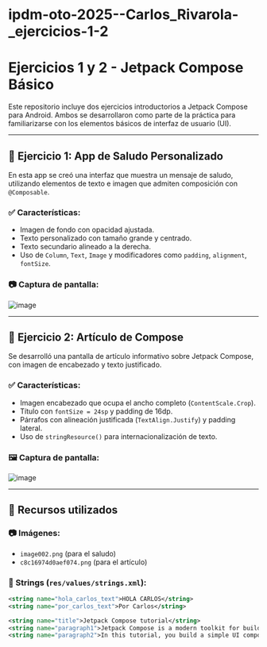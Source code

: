 # ipdm-oto-2025--Carlos_Rivarola-_ejercicios-1-2
# Ejercicios 1 y 2 - Jetpack Compose Básico

Este repositorio incluye dos ejercicios introductorios a Jetpack Compose para Android. Ambos se desarrollaron como parte de la práctica para familiarizarse con los elementos básicos de interfaz de usuario (UI).

---

## 📌 Ejercicio 1: App de Saludo Personalizado

En esta app se creó una interfaz que muestra un mensaje de saludo, utilizando elementos de texto e imagen que admiten composición con `@Composable`.

### ✅ Características:

- Imagen de fondo con opacidad ajustada.
- Texto personalizado con tamaño grande y centrado.
- Texto secundario alineado a la derecha.
- Uso de `Column`, `Text`, `Image` y modificadores como `padding`, `alignment`, `fontSize`.

### 📷 Captura de pantalla:

![image](https://github.com/user-attachments/assets/53afd84e-eade-44c0-9eb5-ed45cdc5871c)


---

## 📌 Ejercicio 2: Artículo de Compose

Se desarrolló una pantalla de artículo informativo sobre Jetpack Compose, con imagen de encabezado y texto justificado.

### ✅ Características:

- Imagen encabezado que ocupa el ancho completo (`ContentScale.Crop`).
- Título con `fontSize = 24sp` y padding de 16dp.
- Párrafos con alineación justificada (`TextAlign.Justify`) y padding lateral.
- Uso de `stringResource()` para internacionalización de texto.

### 🖼️ Captura de pantalla:

![image](https://github.com/user-attachments/assets/ca7b2340-4aad-4dc3-8339-85fddf6bbc98)


---

## 🧾 Recursos utilizados

### 📷 Imágenes:
- `image002.png` (para el saludo)
- `c8c16974d0aef074.png` (para el artículo)

### 🧵 Strings (`res/values/strings.xml`):

```xml
<string name="hola_carlos_text">HOLA CARLOS</string>
<string name="por_carlos_text">Por Carlos</string>

<string name="title">Jetpack Compose tutorial</string>
<string name="paragraph1">Jetpack Compose is a modern toolkit for building native Android UI...</string>
<string name="paragraph2">In this tutorial, you build a simple UI component with declarative functions...</string>
